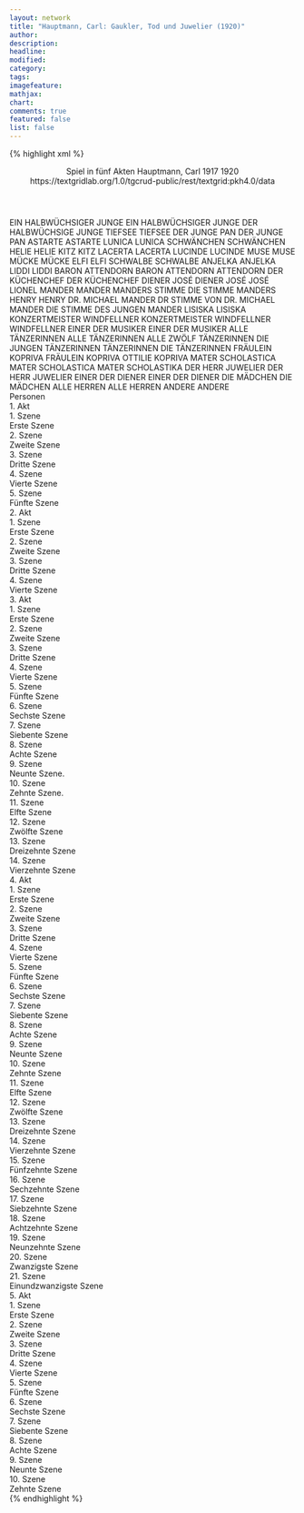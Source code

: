 ```yaml
---
layout: network
title: "Hauptmann, Carl: Gaukler, Tod und Juwelier (1920)"
author:
description:
headline:
modified:
category:
tags:
imagefeature:
mathjax:
chart:
comments: true
featured: false
list: false
---
```

{% highlight xml %}
<?xml-model href="https://raw.githubusercontent.com/DLiNa/project/master/rules/lina.rnc"?><?xml-model href="https://raw.githubusercontent.com/DLiNa/project/master/rules/lina.sch"?>
<play xmlns="http://lina.digital">
  <header>
    <title>Gaukler, Tod und Juwelier</title>
    <subtitle>Spiel in fünf Akten</subtitle>
    <genretitle/>
    <author>Hauptmann, Carl</author>
    <date type="print" when="1917">1917</date>
    <date type="premiere" when="1920">1920</date>
    <date type="written"/>
    <source>https://textgridlab.org/1.0/tgcrud-public/rest/textgrid:pkh4.0/data</source>
  </header>
  <personae>
    <character>
      <name>EIN HALBWÜCHSIGER JUNGE</name>
      <alias xml:id="ein_halbwüchsiger_junge">
        <name>EIN HALBWÜCHSIGER JUNGE</name>
      </alias>
      <alias xml:id="der_halbwüchsige_junge">
        <name>DER HALBWÜCHSIGE JUNGE</name>
      </alias>
    </character>
    <character>
      <name>TIEFSEE</name>
      <alias xml:id="tiefsee">
        <name>TIEFSEE</name>
      </alias>
    </character>
    <character>
      <name>DER JUNGE PAN</name>
      <alias xml:id="der_junge_pan">
        <name>DER JUNGE PAN</name>
      </alias>
    </character>
    <character>
      <name>ASTARTE</name>
      <alias xml:id="astarte">
        <name>ASTARTE</name>
      </alias>
    </character>
    <character>
      <name>LUNICA</name>
      <alias xml:id="lunica">
        <name>LUNICA</name>
      </alias>
    </character>
    <character>
      <name>SCHWÄNCHEN</name>
      <alias xml:id="schwänchen">
        <name>SCHWÄNCHEN</name>
      </alias>
    </character>
    <character>
      <name>HELIE</name>
      <alias xml:id="helie">
        <name>HELIE</name>
      </alias>
    </character>
    <character>
      <name>KITZ</name>
      <alias xml:id="kitz">
        <name>KITZ</name>
      </alias>
    </character>
    <character>
      <name>LACERTA</name>
      <alias xml:id="lacerta">
        <name>LACERTA</name>
      </alias>
    </character>
    <character>
      <name>LUCINDE</name>
      <alias xml:id="lucinde">
        <name>LUCINDE</name>
      </alias>
    </character>
    <character>
      <name>MUSE</name>
      <alias xml:id="muse">
        <name>MUSE</name>
      </alias>
    </character>
    <character>
      <name>MÜCKE</name>
      <alias xml:id="mücke">
        <name>MÜCKE</name>
      </alias>
    </character>
    <character>
      <name>ELFI</name>
      <alias xml:id="elfi">
        <name>ELFI</name>
      </alias>
    </character>
    <character>
      <name>SCHWALBE</name>
      <alias xml:id="schwalbe">
        <name>SCHWALBE</name>
      </alias>
    </character>
    <character>
      <name>ANJELKA</name>
      <alias xml:id="anjelka">
        <name>ANJELKA</name>
      </alias>
    </character>
    <character>
      <name>LIDDI</name>
      <alias xml:id="liddi">
        <name>LIDDI</name>
      </alias>
    </character>
    <character>
      <name>BARON ATTENDORN</name>
      <alias xml:id="baron_attendorn">
        <name>BARON ATTENDORN</name>
      </alias>
      <alias xml:id="attendorn">
        <name>ATTENDORN</name>
      </alias>
    </character>
    <character>
      <name>DER KÜCHENCHEF</name>
      <alias xml:id="der_küchenchef">
        <name>DER KÜCHENCHEF</name>
      </alias>
    </character>
    <character>
      <name>DIENER JOSÉ</name>
      <alias xml:id="diener_josé">
        <name>DIENER JOSÉ</name>
      </alias>
      <alias xml:id="josé">
        <name>JOSÉ</name>
      </alias>
    </character>
    <character>
      <name>LIONEL MANDER</name>
      <alias xml:id="mander">
        <name>MANDER</name>
      </alias>
      <alias xml:id="manders_stimme">
        <name>MANDERS STIMME</name>
      </alias>
      <alias xml:id="die_stimme_manders">
        <name>DIE STIMME MANDERS</name>
      </alias>
    </character>
    <character>
      <name>HENRY</name>
      <alias xml:id="henry">
        <name>HENRY</name>
      </alias>
    </character>
    <character>
      <name>DR. MICHAEL MANDER</name>
      <alias xml:id="dr">
        <name>DR</name>
      </alias>
      <alias xml:id="stimme_von_dr">
        <name>STIMME VON DR. MICHAEL MANDER</name>
      </alias>
      <alias xml:id="die_stimme_des_jungen_mander">
        <name>DIE STIMME DES JUNGEN MANDER</name>
      </alias>
    </character>
    <character>
      <name>LISISKA</name>
      <alias xml:id="lisiska">
        <name>LISISKA</name>
      </alias>
    </character>
    <character>
      <name>KONZERTMEISTER WINDFELLNER</name>
      <alias xml:id="konzertmeister_windfellner">
        <name>KONZERTMEISTER WINDFELLNER</name>
      </alias>
      <alias xml:id="windfellner">
        <name>WINDFELLNER</name>
      </alias>
    </character>
    <character>
      <name>EINER DER MUSIKER</name>
      <alias xml:id="einer_der_musiker">
        <name>EINER DER MUSIKER</name>
      </alias>
    </character>
    <character>
      <name>ALLE TÄNZERINNEN</name>
      <alias xml:id="alle_tänzerinnen">
        <name>ALLE TÄNZERINNEN</name>
      </alias>
      <alias xml:id="alle_zwölf_tänzerinnen">
        <name>ALLE ZWÖLF TÄNZERINNEN</name>
      </alias>
      <alias xml:id="die_jungen_tänzerinnen">
        <name>DIE JUNGEN TÄNZERINNEN</name>
      </alias>
      <alias xml:id="tänzerinnen">
        <name>TÄNZERINNEN</name>
      </alias>
      <alias xml:id="die_tänzerinnen">
        <name>DIE TÄNZERINNEN</name>
      </alias>
    </character>
    <character>
      <name>FRÄULEIN KOPRIVA</name>
      <alias xml:id="fräulein_kopriva">
        <name>FRÄULEIN KOPRIVA</name>
      </alias>
      <alias xml:id="ottilie_kopriva">
        <name>OTTILIE KOPRIVA</name>
      </alias>
    </character>
    <character>
      <name>MATER SCHOLASTICA</name>
      <alias xml:id="mater_scholastica">
        <name>MATER SCHOLASTICA</name>
      </alias>
      <alias xml:id="mater_scholastika">
        <name>MATER SCHOLASTIKA</name>
      </alias>
    </character>
    <character>
      <name>DER HERR JUWELIER</name>
      <alias xml:id="der_herr_juwelier">
        <name>DER HERR JUWELIER</name>
      </alias>
    </character>
    <character>
      <name>EINER DER DIENER</name>
      <alias xml:id="einer_der_diener">
        <name>EINER DER DIENER</name>
      </alias>
    </character>
    <character>
      <name>DIE MÄDCHEN</name>
      <alias xml:id="die_mädchen">
        <name>DIE MÄDCHEN</name>
      </alias>
    </character>
    <character>
      <name>ALLE HERREN</name>
      <alias xml:id="alle_herren">
        <name>ALLE HERREN</name>
      </alias>
    </character>
    <character>
      <name>ANDERE</name>
      <alias xml:id="andere">
        <name>ANDERE</name>
      </alias>
    </character>
  </personae>
  <text>
    <div>
      <head>Personen</head>
    </div>
    <div>
      <head>1. Akt</head>
      <div>
        <head>1. Szene</head>
        <div>
          <head>Erste Szene</head>
          <sp who="#ein_halbwüchsiger_junge">
            <amount n="1" unit="speech_acts"/>
            <amount n="150" unit="words"/>
            <amount n="956" unit="chars"/>
          </sp>
        </div>
      </div>
      <div>
        <head>2. Szene</head>
        <div>
          <head>Zweite Szene</head>
          <sp who="#tiefsee">
            <amount n="4" unit="speech_acts"/>
            <amount n="138" unit="words"/>
            <amount n="3" unit="lines"/>
            <amount n="857" unit="chars"/>
          </sp>
          <sp who="#der_junge_pan">
            <amount n="3" unit="speech_acts"/>
            <amount n="50" unit="words"/>
            <amount n="1" unit="lines"/>
            <amount n="299" unit="chars"/>
          </sp>
        </div>
      </div>
      <div>
        <head>3. Szene</head>
        <div>
          <head>Dritte Szene</head>
          <sp who="#astarte">
            <amount n="13" unit="speech_acts"/>
            <amount n="1046" unit="words"/>
            <amount n="4" unit="lines"/>
            <amount n="6710" unit="chars"/>
          </sp>
          <sp who="#tiefsee">
            <amount n="13" unit="speech_acts"/>
            <amount n="802" unit="words"/>
            <amount n="6" unit="lines"/>
            <amount n="4976" unit="chars"/>
          </sp>
        </div>
      </div>
      <div>
        <head>4. Szene</head>
        <div>
          <head>Vierte Szene</head>
          <sp who="#lunica">
            <amount n="3" unit="speech_acts"/>
            <amount n="23" unit="words"/>
            <amount n="3" unit="lines"/>
            <amount n="145" unit="chars"/>
          </sp>
          <sp who="#schwänchen">
            <amount n="2" unit="speech_acts"/>
            <amount n="18" unit="words"/>
            <amount n="2" unit="lines"/>
            <amount n="95" unit="chars"/>
          </sp>
          <sp who="#helie">
            <amount n="1" unit="speech_acts"/>
            <amount n="8" unit="words"/>
            <amount n="1" unit="lines"/>
            <amount n="43" unit="chars"/>
          </sp>
          <sp who="#kitz">
            <amount n="1" unit="speech_acts"/>
            <amount n="8" unit="words"/>
            <amount n="1" unit="lines"/>
            <amount n="44" unit="chars"/>
          </sp>
          <sp who="#lacerta">
            <amount n="1" unit="speech_acts"/>
            <amount n="14" unit="words"/>
            <amount n="1" unit="lines"/>
            <amount n="84" unit="chars"/>
          </sp>
          <sp who="#lucinde">
            <amount n="2" unit="speech_acts"/>
            <amount n="40" unit="words"/>
            <amount n="1" unit="lines"/>
            <amount n="258" unit="chars"/>
          </sp>
          <sp who="#muse">
            <amount n="3" unit="speech_acts"/>
            <amount n="21" unit="words"/>
            <amount n="3" unit="lines"/>
            <amount n="131" unit="chars"/>
          </sp>
          <sp who="#mücke">
            <amount n="2" unit="speech_acts"/>
            <amount n="18" unit="words"/>
            <amount n="2" unit="lines"/>
            <amount n="113" unit="chars"/>
          </sp>
          <sp who="#elfi">
            <amount n="2" unit="speech_acts"/>
            <amount n="29" unit="words"/>
            <amount n="1" unit="lines"/>
            <amount n="173" unit="chars"/>
          </sp>
          <sp who="#schwalbe">
            <amount n="1" unit="speech_acts"/>
            <amount n="7" unit="words"/>
            <amount n="1" unit="lines"/>
            <amount n="53" unit="chars"/>
          </sp>
          <sp who="#anjelka">
            <amount n="2" unit="speech_acts"/>
            <amount n="17" unit="words"/>
            <amount n="2" unit="lines"/>
            <amount n="113" unit="chars"/>
          </sp>
          <sp who="#astarte">
            <amount n="4" unit="speech_acts"/>
            <amount n="144" unit="words"/>
            <amount n="3" unit="lines"/>
            <amount n="908" unit="chars"/>
          </sp>
          <sp who="#liddi">
            <amount n="1" unit="speech_acts"/>
            <amount n="54" unit="words"/>
            <amount n="302" unit="chars"/>
          </sp>
        </div>
      </div>
      <div>
        <head>5. Szene</head>
        <div>
          <head>Fünfte Szene</head>
          <sp who="#baron_attendorn">
            <amount n="1" unit="speech_acts"/>
            <amount n="20" unit="words"/>
            <amount n="122" unit="chars"/>
          </sp>
          <sp who="#astarte">
            <amount n="2" unit="speech_acts"/>
            <amount n="12" unit="words"/>
            <amount n="2" unit="lines"/>
            <amount n="71" unit="chars"/>
          </sp>
          <sp who="#attendorn">
            <amount n="5" unit="speech_acts"/>
            <amount n="321" unit="words"/>
            <amount n="1" unit="lines"/>
            <amount n="2028" unit="chars"/>
          </sp>
          <sp who="#tiefsee">
            <amount n="1" unit="speech_acts"/>
            <amount n="32" unit="words"/>
            <amount n="5" unit="lines"/>
            <amount n="202" unit="chars"/>
          </sp>
          <sp who="#der_küchenchef">
            <amount n="1" unit="speech_acts"/>
            <amount n="41" unit="words"/>
            <amount n="309" unit="chars"/>
          </sp>
        </div>
      </div>
    </div>
    <div>
      <head>2. Akt</head>
      <div>
        <head>1. Szene</head>
        <div>
          <head>Erste Szene</head>
          <sp who="#diener_josé">
            <amount n="1" unit="speech_acts"/>
            <amount n="38" unit="words"/>
            <amount n="230" unit="chars"/>
          </sp>
        </div>
      </div>
      <div>
        <head>2. Szene</head>
        <div>
          <head>Zweite Szene</head>
          <sp who="#die_stimme_manders">
            <amount n="1" unit="speech_acts"/>
            <amount n="70" unit="words"/>
            <amount n="500" unit="chars"/>
          </sp>
          <sp who="#josé">
            <amount n="11" unit="speech_acts"/>
            <amount n="344" unit="words"/>
            <amount n="4" unit="lines"/>
            <amount n="2010" unit="chars"/>
          </sp>
          <sp who="#mander">
            <amount n="19" unit="speech_acts"/>
            <amount n="829" unit="words"/>
            <amount n="8" unit="lines"/>
            <amount n="5128" unit="chars"/>
          </sp>
          <sp who="#henry">
            <amount n="6" unit="speech_acts"/>
            <amount n="32" unit="words"/>
            <amount n="6" unit="lines"/>
            <amount n="233" unit="chars"/>
          </sp>
          <sp who="#die_stimme_des_jungen_mander">
            <amount n="1" unit="speech_acts"/>
            <amount n="18" unit="words"/>
            <amount n="114" unit="chars"/>
          </sp>
          <sp who="#stimme_von_dr">
            <amount n="1" unit="speech_acts"/>
            <amount n="41" unit="words"/>
            <amount n="260" unit="chars"/>
          </sp>
          <sp who="#manders_stimme">
            <amount n="1" unit="speech_acts"/>
            <amount n="80" unit="words"/>
            <amount n="534" unit="chars"/>
          </sp>
        </div>
      </div>
      <div>
        <head>3. Szene</head>
        <div>
          <head>Dritte Szene</head>
          <sp who="#josé">
            <amount n="1" unit="speech_acts"/>
            <amount n="45" unit="words"/>
            <amount n="280" unit="chars"/>
          </sp>
        </div>
      </div>
      <div>
        <head>4. Szene</head>
        <div>
          <head>Vierte Szene</head>
          <sp who="#dr">
            <amount n="17" unit="speech_acts"/>
            <amount n="943" unit="words"/>
            <amount n="4" unit="lines"/>
            <amount n="5989" unit="chars"/>
          </sp>
          <sp who="#mander">
            <amount n="14" unit="speech_acts"/>
            <amount n="783" unit="words"/>
            <amount n="3" unit="lines"/>
            <amount n="5102" unit="chars"/>
          </sp>
          <sp who="#josé">
            <amount n="1" unit="speech_acts"/>
            <amount n="3" unit="words"/>
            <amount n="1" unit="lines"/>
            <amount n="20" unit="chars"/>
          </sp>
          <sp who="#lisiska">
            <amount n="1" unit="speech_acts"/>
            <amount n="5" unit="words"/>
            <amount n="1" unit="lines"/>
            <amount n="26" unit="chars"/>
          </sp>
        </div>
      </div>
    </div>
    <div>
      <head>3. Akt</head>
      <div>
        <head>1. Szene</head>
        <div>
          <head>Erste Szene</head>
          <sp who="#astarte">
            <amount n="5" unit="speech_acts"/>
            <amount n="201" unit="words"/>
            <amount n="1" unit="lines"/>
            <amount n="1142" unit="chars"/>
          </sp>
          <sp who="#tiefsee">
            <amount n="4" unit="speech_acts"/>
            <amount n="102" unit="words"/>
            <amount n="1" unit="lines"/>
            <amount n="611" unit="chars"/>
          </sp>
        </div>
      </div>
      <div>
        <head>2. Szene</head>
        <div>
          <head>Zweite Szene</head>
          <sp who="#lunica">
            <amount n="1" unit="speech_acts"/>
            <amount n="77" unit="words"/>
            <amount n="515" unit="chars"/>
          </sp>
        </div>
      </div>
      <div>
        <head>3. Szene</head>
        <div>
          <head>Dritte Szene</head>
          <sp who="#elfi">
            <amount n="3" unit="speech_acts"/>
            <amount n="59" unit="words"/>
            <amount n="2" unit="lines"/>
            <amount n="314" unit="chars"/>
          </sp>
          <sp who="#lunica">
            <amount n="3" unit="speech_acts"/>
            <amount n="150" unit="words"/>
            <amount n="6" unit="lines"/>
            <amount n="946" unit="chars"/>
          </sp>
        </div>
      </div>
      <div>
        <head>4. Szene</head>
        <div>
          <head>Vierte Szene</head>
          <sp who="#liddi">
            <amount n="3" unit="speech_acts"/>
            <amount n="57" unit="words"/>
            <amount n="1" unit="lines"/>
            <amount n="332" unit="chars"/>
          </sp>
          <sp who="#elfi">
            <amount n="4" unit="speech_acts"/>
            <amount n="66" unit="words"/>
            <amount n="1" unit="lines"/>
            <amount n="426" unit="chars"/>
          </sp>
          <sp who="#lunica">
            <amount n="2" unit="speech_acts"/>
            <amount n="49" unit="words"/>
            <amount n="1" unit="lines"/>
            <amount n="286" unit="chars"/>
          </sp>
        </div>
      </div>
      <div>
        <head>5. Szene</head>
        <div>
          <head>Fünfte Szene</head>
          <sp who="#lunica">
            <amount n="3" unit="speech_acts"/>
            <amount n="43" unit="words"/>
            <amount n="2" unit="lines"/>
            <amount n="259" unit="chars"/>
          </sp>
          <sp who="#schwänchen">
            <amount n="5" unit="speech_acts"/>
            <amount n="125" unit="words"/>
            <amount n="2" unit="lines"/>
            <amount n="820" unit="chars"/>
          </sp>
          <sp who="#liddi">
            <amount n="4" unit="speech_acts"/>
            <amount n="65" unit="words"/>
            <amount n="2" unit="lines"/>
            <amount n="420" unit="chars"/>
          </sp>
          <sp who="#elfi">
            <amount n="5" unit="speech_acts"/>
            <amount n="75" unit="words"/>
            <amount n="3" unit="lines"/>
            <amount n="501" unit="chars"/>
          </sp>
        </div>
      </div>
      <div>
        <head>6. Szene</head>
        <div>
          <head>Sechste Szene</head>
          <sp who="#lacerta">
            <amount n="1" unit="speech_acts"/>
            <amount n="216" unit="words"/>
            <amount n="1387" unit="chars"/>
          </sp>
        </div>
      </div>
      <div>
        <head>7. Szene</head>
        <div>
          <head>Siebente Szene</head>
          <sp who="#konzertmeister_windfellner">
            <amount n="1" unit="speech_acts"/>
            <amount n="27" unit="words"/>
            <amount n="176" unit="chars"/>
          </sp>
          <sp who="#alle_zwölf_tänzerinnen">
            <amount n="1" unit="speech_acts"/>
            <amount n="4" unit="words"/>
            <amount n="1" unit="lines"/>
            <amount n="37" unit="chars"/>
          </sp>
          <sp who="#windfellner">
            <amount n="8" unit="speech_acts"/>
            <amount n="552" unit="words"/>
            <amount n="3454" unit="chars"/>
          </sp>
          <sp who="#schwänchen">
            <amount n="1" unit="speech_acts"/>
            <amount n="9" unit="words"/>
            <amount n="1" unit="lines"/>
            <amount n="60" unit="chars"/>
          </sp>
          <sp who="#einer_der_musiker">
            <amount n="1" unit="speech_acts"/>
            <amount n="5" unit="words"/>
            <amount n="1" unit="lines"/>
            <amount n="43" unit="chars"/>
          </sp>
          <sp who="#lunica">
            <amount n="1" unit="speech_acts"/>
            <amount n="18" unit="words"/>
            <amount n="130" unit="chars"/>
          </sp>
          <sp who="#liddi">
            <amount n="1" unit="speech_acts"/>
            <amount n="19" unit="words"/>
            <amount n="137" unit="chars"/>
          </sp>
        </div>
      </div>
      <div>
        <head>8. Szene</head>
        <div>
          <head>Achte Szene</head>
          <sp who="#windfellner">
            <amount n="3" unit="speech_acts"/>
            <amount n="104" unit="words"/>
            <amount n="663" unit="chars"/>
          </sp>
          <sp who="#attendorn">
            <amount n="3" unit="speech_acts"/>
            <amount n="32" unit="words"/>
            <amount n="3" unit="lines"/>
            <amount n="187" unit="chars"/>
          </sp>
        </div>
      </div>
      <div>
        <head>9. Szene</head>
        <div>
          <head>Neunte Szene.</head>
          <sp who="#mander">
            <amount n="11" unit="speech_acts"/>
            <amount n="500" unit="words"/>
            <amount n="3" unit="lines"/>
            <amount n="3058" unit="chars"/>
          </sp>
          <sp who="#alle_tänzerinnen">
            <amount n="1" unit="speech_acts"/>
            <amount n="11" unit="words"/>
            <amount n="101" unit="chars"/>
          </sp>
          <sp who="#fräulein_kopriva">
            <amount n="2" unit="speech_acts"/>
            <amount n="16" unit="words"/>
            <amount n="2" unit="lines"/>
            <amount n="110" unit="chars"/>
          </sp>
          <sp who="#windfellner">
            <amount n="1" unit="speech_acts"/>
            <amount n="5" unit="words"/>
            <amount n="1" unit="lines"/>
            <amount n="32" unit="chars"/>
          </sp>
        </div>
      </div>
      <div>
        <head>10. Szene</head>
        <div>
          <head>Zehnte Szene.</head>
          <sp who="#dr">
            <amount n="2" unit="speech_acts"/>
            <amount n="65" unit="words"/>
            <amount n="445" unit="chars"/>
          </sp>
          <sp who="#attendorn">
            <amount n="1" unit="speech_acts"/>
            <amount n="13" unit="words"/>
            <amount n="1" unit="lines"/>
            <amount n="84" unit="chars"/>
          </sp>
        </div>
      </div>
      <div>
        <head>11. Szene</head>
        <div>
          <head>Elfte Szene</head>
          <sp who="#mander">
            <amount n="2" unit="speech_acts"/>
            <amount n="48" unit="words"/>
            <amount n="1" unit="lines"/>
            <amount n="304" unit="chars"/>
          </sp>
          <sp who="#windfellner">
            <amount n="1" unit="speech_acts"/>
            <amount n="10" unit="words"/>
            <amount n="1" unit="lines"/>
            <amount n="68" unit="chars"/>
          </sp>
          <sp who="#fräulein_kopriva">
            <amount n="1" unit="speech_acts"/>
            <amount n="9" unit="words"/>
            <amount n="1" unit="lines"/>
            <amount n="57" unit="chars"/>
          </sp>
        </div>
      </div>
      <div>
        <head>12. Szene</head>
        <div>
          <head>Zwölfte Szene</head>
          <sp who="#fräulein_kopriva">
            <amount n="12" unit="speech_acts"/>
            <amount n="534" unit="words"/>
            <amount n="5" unit="lines"/>
            <amount n="3286" unit="chars"/>
          </sp>
          <sp who="#mander">
            <amount n="9" unit="speech_acts"/>
            <amount n="232" unit="words"/>
            <amount n="3" unit="lines"/>
            <amount n="1453" unit="chars"/>
          </sp>
        </div>
      </div>
      <div>
        <head>13. Szene</head>
        <div>
          <head>Dreizehnte Szene</head>
          <sp who="#astarte">
            <amount n="3" unit="speech_acts"/>
            <amount n="19" unit="words"/>
            <amount n="3" unit="lines"/>
            <amount n="128" unit="chars"/>
          </sp>
          <sp who="#mander">
            <amount n="2" unit="speech_acts"/>
            <amount n="41" unit="words"/>
            <amount n="1" unit="lines"/>
            <amount n="327" unit="chars"/>
          </sp>
          <sp who="#fräulein_kopriva">
            <amount n="1" unit="speech_acts"/>
            <amount n="11" unit="words"/>
            <amount n="1" unit="lines"/>
            <amount n="65" unit="chars"/>
          </sp>
        </div>
      </div>
      <div>
        <head>14. Szene</head>
        <div>
          <head>Vierzehnte Szene</head>
          <sp who="#fräulein_kopriva">
            <amount n="6" unit="speech_acts"/>
            <amount n="85" unit="words"/>
            <amount n="4" unit="lines"/>
            <amount n="527" unit="chars"/>
          </sp>
          <sp who="#mander">
            <amount n="6" unit="speech_acts"/>
            <amount n="214" unit="words"/>
            <amount n="2" unit="lines"/>
            <amount n="1355" unit="chars"/>
          </sp>
        </div>
      </div>
    </div>
    <div>
      <head>4. Akt</head>
      <div>
        <head>1. Szene</head>
        <div>
          <head>Erste Szene</head>
          <sp who="#tiefsee">
            <amount n="3" unit="speech_acts"/>
            <amount n="189" unit="words"/>
            <amount n="1241" unit="chars"/>
          </sp>
          <sp who="#windfellner">
            <amount n="2" unit="speech_acts"/>
            <amount n="96" unit="words"/>
            <amount n="1" unit="lines"/>
            <amount n="628" unit="chars"/>
          </sp>
        </div>
      </div>
      <div>
        <head>2. Szene</head>
        <div>
          <head>Zweite Szene</head>
        </div>
      </div>
      <div>
        <head>3. Szene</head>
        <div>
          <head>Dritte Szene</head>
          <sp who="#dr">
            <amount n="6" unit="speech_acts"/>
            <amount n="102" unit="words"/>
            <amount n="3" unit="lines"/>
            <amount n="673" unit="chars"/>
          </sp>
          <sp who="#lunica">
            <amount n="5" unit="speech_acts"/>
            <amount n="157" unit="words"/>
            <amount n="2" unit="lines"/>
            <amount n="974" unit="chars"/>
          </sp>
        </div>
      </div>
      <div>
        <head>4. Szene</head>
        <div>
          <head>Vierte Szene</head>
          <sp who="#der_halbwüchsige_junge">
            <amount n="1" unit="speech_acts"/>
            <amount n="66" unit="words"/>
            <amount n="398" unit="chars"/>
          </sp>
        </div>
      </div>
      <div>
        <head>5. Szene</head>
        <div>
          <head>Fünfte Szene</head>
          <sp who="#astarte">
            <amount n="7" unit="speech_acts"/>
            <amount n="115" unit="words"/>
            <amount n="4" unit="lines"/>
            <amount n="683" unit="chars"/>
          </sp>
          <sp who="#mander">
            <amount n="6" unit="speech_acts"/>
            <amount n="27" unit="words"/>
            <amount n="6" unit="lines"/>
            <amount n="179" unit="chars"/>
          </sp>
        </div>
      </div>
      <div>
        <head>6. Szene</head>
        <div>
          <head>Sechste Szene</head>
          <sp who="#mander">
            <amount n="1" unit="speech_acts"/>
            <amount n="13" unit="words"/>
            <amount n="1" unit="lines"/>
            <amount n="85" unit="chars"/>
          </sp>
          <sp who="#astarte">
            <amount n="1" unit="speech_acts"/>
            <amount n="9" unit="words"/>
            <amount n="1" unit="lines"/>
            <amount n="55" unit="chars"/>
          </sp>
        </div>
      </div>
      <div>
        <head>7. Szene</head>
        <div>
          <head>Siebente Szene</head>
          <sp who="#die_jungen_tänzerinnen">
            <amount n="1" unit="speech_acts"/>
            <amount n="7" unit="words"/>
            <amount n="1" unit="lines"/>
            <amount n="70" unit="chars"/>
          </sp>
        </div>
      </div>
      <div>
        <head>8. Szene</head>
        <div>
          <head>Achte Szene</head>
          <sp who="#mater_scholastica">
            <amount n="10" unit="speech_acts"/>
            <amount n="579" unit="words"/>
            <amount n="2" unit="lines"/>
            <amount n="3734" unit="chars"/>
          </sp>
          <sp who="#lisiska">
            <amount n="10" unit="speech_acts"/>
            <amount n="338" unit="words"/>
            <amount n="5" unit="lines"/>
            <amount n="2065" unit="chars"/>
          </sp>
          <sp who="#mater_scholastika">
            <amount n="1" unit="speech_acts"/>
            <amount n="8" unit="words"/>
            <amount n="1" unit="lines"/>
            <amount n="39" unit="chars"/>
          </sp>
        </div>
      </div>
      <div>
        <head>9. Szene</head>
        <div>
          <head>Neunte Szene</head>
          <sp who="#der_halbwüchsige_junge">
            <amount n="1" unit="speech_acts"/>
            <amount n="46" unit="words"/>
            <amount n="293" unit="chars"/>
          </sp>
        </div>
      </div>
      <div>
        <head>10. Szene</head>
        <div>
          <head>Zehnte Szene</head>
          <sp who="#ottilie_kopriva">
            <amount n="1" unit="speech_acts"/>
            <amount n="34" unit="words"/>
            <amount n="225" unit="chars"/>
          </sp>
          <sp who="#fräulein_kopriva">
            <amount n="4" unit="speech_acts"/>
            <amount n="97" unit="words"/>
            <amount n="1" unit="lines"/>
            <amount n="582" unit="chars"/>
          </sp>
          <sp who="#mander">
            <amount n="3" unit="speech_acts"/>
            <amount n="79" unit="words"/>
            <amount n="1" unit="lines"/>
            <amount n="451" unit="chars"/>
          </sp>
        </div>
      </div>
      <div>
        <head>11. Szene</head>
        <div>
          <head>Elfte Szene</head>
        </div>
      </div>
      <div>
        <head>12. Szene</head>
        <div>
          <head>Zwölfte Szene</head>
          <sp who="#windfellner">
            <amount n="1" unit="speech_acts"/>
            <amount n="75" unit="words"/>
            <amount n="487" unit="chars"/>
          </sp>
          <sp who="#der_herr_juwelier">
            <amount n="2" unit="speech_acts"/>
            <amount n="299" unit="words"/>
            <amount n="1851" unit="chars"/>
          </sp>
          <sp who="#tiefsee">
            <amount n="2" unit="speech_acts"/>
            <amount n="125" unit="words"/>
            <amount n="808" unit="chars"/>
          </sp>
        </div>
      </div>
      <div>
        <head>13. Szene</head>
        <div>
          <head>Dreizehnte Szene</head>
          <sp who="#mater_scholastica">
            <amount n="1" unit="speech_acts"/>
            <amount n="5" unit="words"/>
            <amount n="1" unit="lines"/>
            <amount n="47" unit="chars"/>
          </sp>
        </div>
      </div>
      <div>
        <head>14. Szene</head>
        <div>
          <head>Vierzehnte Szene</head>
          <sp who="#mater_scholastica">
            <amount n="2" unit="speech_acts"/>
            <amount n="15" unit="words"/>
            <amount n="2" unit="lines"/>
            <amount n="115" unit="chars"/>
          </sp>
          <sp who="#lacerta">
            <amount n="1" unit="speech_acts"/>
            <amount n="38" unit="words"/>
            <amount n="249" unit="chars"/>
          </sp>
        </div>
      </div>
      <div>
        <head>15. Szene</head>
        <div>
          <head>Fünfzehnte Szene</head>
        </div>
      </div>
      <div>
        <head>16. Szene</head>
        <div>
          <head>Sechzehnte Szene</head>
          <sp who="#tiefsee">
            <amount n="1" unit="speech_acts"/>
            <amount n="125" unit="words"/>
            <amount n="850" unit="chars"/>
          </sp>
        </div>
      </div>
      <div>
        <head>17. Szene</head>
        <div>
          <head>Siebzehnte Szene</head>
          <sp who="#einer_der_diener">
            <amount n="1" unit="speech_acts"/>
            <amount n="7" unit="words"/>
            <amount n="1" unit="lines"/>
            <amount n="44" unit="chars"/>
          </sp>
          <sp who="#tiefsee">
            <amount n="1" unit="speech_acts"/>
            <amount n="149" unit="words"/>
            <amount n="937" unit="chars"/>
          </sp>
        </div>
      </div>
      <div>
        <head>18. Szene</head>
        <div>
          <head>Achtzehnte Szene</head>
          <sp who="#mater_scholastica">
            <amount n="1" unit="speech_acts"/>
            <amount n="5" unit="words"/>
            <amount n="1" unit="lines"/>
            <amount n="47" unit="chars"/>
          </sp>
        </div>
      </div>
      <div>
        <head>19. Szene</head>
        <div>
          <head>Neunzehnte Szene</head>
          <sp who="#mater_scholastica">
            <amount n="2" unit="speech_acts"/>
            <amount n="7" unit="words"/>
            <amount n="2" unit="lines"/>
            <amount n="56" unit="chars"/>
          </sp>
          <sp who="#fräulein_kopriva">
            <amount n="1" unit="speech_acts"/>
            <amount n="42" unit="words"/>
            <amount n="273" unit="chars"/>
          </sp>
        </div>
      </div>
      <div>
        <head>20. Szene</head>
        <div>
          <head>Zwanzigste Szene</head>
          <sp who="#mander">
            <amount n="4" unit="speech_acts"/>
            <amount n="161" unit="words"/>
            <amount n="1" unit="lines"/>
            <amount n="1067" unit="chars"/>
          </sp>
          <sp who="#die_mädchen">
            <amount n="1" unit="speech_acts"/>
            <amount n="4" unit="words"/>
            <amount n="1" unit="lines"/>
            <amount n="29" unit="chars"/>
          </sp>
          <sp who="#alle_herren">
            <amount n="1" unit="speech_acts"/>
            <amount n="5" unit="words"/>
            <amount n="1" unit="lines"/>
            <amount n="34" unit="chars"/>
          </sp>
        </div>
      </div>
      <div>
        <head>21. Szene</head>
        <div>
          <head>Einundzwanzigste Szene</head>
          <sp who="#tänzerinnen">
            <amount n="1" unit="speech_acts"/>
            <amount n="110" unit="words"/>
            <amount n="17" unit="lines"/>
            <amount n="600" unit="chars"/>
          </sp>
        </div>
      </div>
    </div>
    <div>
      <head>5. Akt</head>
      <div>
        <head>1. Szene</head>
        <div>
          <head>Erste Szene</head>
          <sp who="#henry">
            <amount n="1" unit="speech_acts"/>
            <amount n="120" unit="words"/>
            <amount n="875" unit="chars"/>
          </sp>
        </div>
      </div>
      <div>
        <head>2. Szene</head>
        <div>
          <head>Zweite Szene</head>
          <sp who="#josé">
            <amount n="6" unit="speech_acts"/>
            <amount n="106" unit="words"/>
            <amount n="5" unit="lines"/>
            <amount n="669" unit="chars"/>
          </sp>
          <sp who="#henry">
            <amount n="5" unit="speech_acts"/>
            <amount n="32" unit="words"/>
            <amount n="5" unit="lines"/>
            <amount n="200" unit="chars"/>
          </sp>
        </div>
      </div>
      <div>
        <head>3. Szene</head>
        <div>
          <head>Dritte Szene</head>
          <sp who="#der_herr_juwelier">
            <amount n="2" unit="speech_acts"/>
            <amount n="183" unit="words"/>
            <amount n="1129" unit="chars"/>
          </sp>
          <sp who="#josé">
            <amount n="1" unit="speech_acts"/>
            <amount n="22" unit="words"/>
            <amount n="161" unit="chars"/>
          </sp>
        </div>
      </div>
      <div>
        <head>4. Szene</head>
        <div>
          <head>Vierte Szene</head>
          <sp who="#henry">
            <amount n="2" unit="speech_acts"/>
            <amount n="27" unit="words"/>
            <amount n="1" unit="lines"/>
            <amount n="168" unit="chars"/>
          </sp>
          <sp who="#josé">
            <amount n="1" unit="speech_acts"/>
            <amount n="6" unit="words"/>
            <amount n="1" unit="lines"/>
            <amount n="39" unit="chars"/>
          </sp>
        </div>
      </div>
      <div>
        <head>5. Szene</head>
        <div>
          <head>Fünfte Szene</head>
          <sp who="#schwänchen">
            <amount n="1" unit="speech_acts"/>
            <amount n="5" unit="words"/>
            <amount n="1" unit="lines"/>
            <amount n="29" unit="chars"/>
          </sp>
          <sp who="#lunica">
            <amount n="1" unit="speech_acts"/>
            <amount n="3" unit="words"/>
            <amount n="1" unit="lines"/>
            <amount n="22" unit="chars"/>
          </sp>
          <sp who="#lacerta">
            <amount n="1" unit="speech_acts"/>
            <amount n="4" unit="words"/>
            <amount n="1" unit="lines"/>
            <amount n="21" unit="chars"/>
          </sp>
          <sp who="#elfi">
            <amount n="1" unit="speech_acts"/>
            <amount n="3" unit="words"/>
            <amount n="1" unit="lines"/>
            <amount n="21" unit="chars"/>
          </sp>
          <sp who="#mücke">
            <amount n="1" unit="speech_acts"/>
            <amount n="7" unit="words"/>
            <amount n="1" unit="lines"/>
            <amount n="45" unit="chars"/>
          </sp>
          <sp who="#helie">
            <amount n="1" unit="speech_acts"/>
            <amount n="13" unit="words"/>
            <amount n="1" unit="lines"/>
            <amount n="83" unit="chars"/>
          </sp>
          <sp who="#lucinde">
            <amount n="1" unit="speech_acts"/>
            <amount n="12" unit="words"/>
            <amount n="1" unit="lines"/>
            <amount n="65" unit="chars"/>
          </sp>
          <sp who="#liddi">
            <amount n="1" unit="speech_acts"/>
            <amount n="12" unit="words"/>
            <amount n="1" unit="lines"/>
            <amount n="73" unit="chars"/>
          </sp>
          <sp who="#muse">
            <amount n="1" unit="speech_acts"/>
            <amount n="12" unit="words"/>
            <amount n="1" unit="lines"/>
            <amount n="71" unit="chars"/>
          </sp>
          <sp who="#josé">
            <amount n="1" unit="speech_acts"/>
            <amount n="7" unit="words"/>
            <amount n="1" unit="lines"/>
            <amount n="46" unit="chars"/>
          </sp>
        </div>
      </div>
      <div>
        <head>6. Szene</head>
        <div>
          <head>Sechste Szene</head>
          <sp who="#mander">
            <amount n="1" unit="speech_acts"/>
            <amount n="19" unit="words"/>
            <amount n="129" unit="chars"/>
          </sp>
          <sp who="#josé">
            <amount n="1" unit="speech_acts"/>
            <amount n="4" unit="words"/>
            <amount n="1" unit="lines"/>
            <amount n="35" unit="chars"/>
          </sp>
        </div>
      </div>
      <div>
        <head>7. Szene</head>
        <div>
          <head>Siebente Szene</head>
          <sp who="#der_herr_juwelier">
            <amount n="16" unit="speech_acts"/>
            <amount n="420" unit="words"/>
            <amount n="7" unit="lines"/>
            <amount n="2638" unit="chars"/>
          </sp>
          <sp who="#mander">
            <amount n="16" unit="speech_acts"/>
            <amount n="450" unit="words"/>
            <amount n="8" unit="lines"/>
            <amount n="2897" unit="chars"/>
          </sp>
        </div>
      </div>
      <div>
        <head>8. Szene</head>
        <div>
          <head>Achte Szene</head>
          <sp who="#der_herr_juwelier">
            <amount n="1" unit="speech_acts"/>
            <amount n="97" unit="words"/>
            <amount n="594" unit="chars"/>
          </sp>
        </div>
      </div>
      <div>
        <head>9. Szene</head>
        <div>
          <head>Neunte Szene</head>
          <sp who="#lunica">
            <amount n="1" unit="speech_acts"/>
            <amount n="3" unit="words"/>
            <amount n="1" unit="lines"/>
            <amount n="20" unit="chars"/>
          </sp>
          <sp who="#schwänchen">
            <amount n="1" unit="speech_acts"/>
            <amount n="6" unit="words"/>
            <amount n="1" unit="lines"/>
            <amount n="41" unit="chars"/>
          </sp>
          <sp who="#lacerta">
            <amount n="1" unit="speech_acts"/>
            <amount n="2" unit="words"/>
            <amount n="1" unit="lines"/>
            <amount n="17" unit="chars"/>
          </sp>
          <sp who="#helie">
            <amount n="1" unit="speech_acts"/>
            <amount n="4" unit="words"/>
            <amount n="1" unit="lines"/>
            <amount n="22" unit="chars"/>
          </sp>
          <sp who="#elfi">
            <amount n="1" unit="speech_acts"/>
            <amount n="7" unit="words"/>
            <amount n="1" unit="lines"/>
            <amount n="47" unit="chars"/>
          </sp>
          <sp who="#mücke">
            <amount n="1" unit="speech_acts"/>
            <amount n="7" unit="words"/>
            <amount n="1" unit="lines"/>
            <amount n="38" unit="chars"/>
          </sp>
          <sp who="#anjelka">
            <amount n="1" unit="speech_acts"/>
            <amount n="3" unit="words"/>
            <amount n="1" unit="lines"/>
            <amount n="22" unit="chars"/>
          </sp>
          <sp who="#muse">
            <amount n="1" unit="speech_acts"/>
            <amount n="9" unit="words"/>
            <amount n="1" unit="lines"/>
            <amount n="54" unit="chars"/>
          </sp>
        </div>
      </div>
      <div>
        <head>10. Szene</head>
        <div>
          <head>Zehnte Szene</head>
          <sp who="#josé">
            <amount n="3" unit="speech_acts"/>
            <amount n="223" unit="words"/>
            <amount n="1356" unit="chars"/>
          </sp>
          <sp who="#der_herr_juwelier">
            <amount n="2" unit="speech_acts"/>
            <amount n="7" unit="words"/>
            <amount n="2" unit="lines"/>
            <amount n="34" unit="chars"/>
          </sp>
          <sp who="#die_tänzerinnen">
            <amount n="2" unit="speech_acts"/>
            <amount n="33" unit="words"/>
            <amount n="1" unit="lines"/>
            <amount n="206" unit="chars"/>
          </sp>
          <sp who="#andere">
            <amount n="1" unit="speech_acts"/>
            <amount n="10" unit="words"/>
            <amount n="1" unit="lines"/>
            <amount n="55" unit="chars"/>
          </sp>
        </div>
      </div>
    </div>
  </text>
</play>
{% endhighlight %}